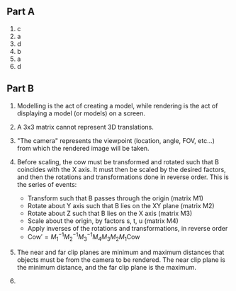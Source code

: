 ## Part A
1. c 
2. a
3. d
4. b
5. a
6. d

## Part B
1. Modelling is the act of creating a model, while rendering is the act of displaying a model (or models) on a screen.
2. A 3x3 matrix cannot represent 3D translations.
3. "The camera" represents the viewpoint (location, angle, FOV, etc...) from which the rendered image will be taken.
4. Before scaling, the cow must be transformed and rotated such that B coincides with the X axis. It must then be scaled by the desired factors, and then the rotations and transformations done in reverse order. This is the series of events:
	- Transform such that B passes through the origin (matrix M1)
	- Rotate about Y axis such that B lies on the XY plane (matrix M2)
	- Rotate about Z such that B lies on the X axis (matrix M3)
	- Scale about the origin, by factors s, t, u (matrix M4)
	- Apply inverses of the rotations and transformations, in reverse order
	- $\text{Cow}' = M_1^{-1}M_2^{-1}M_3^{-1}M_4M_3M_2M_1\text{Cow}$

5. The near and far clip planes are minimum and maximum distances that objects must be from the camera to be rendered. The near clip plane is the minimum distance, and the far clip plane is the maximum.
6. 